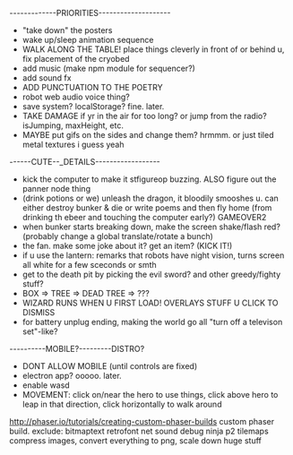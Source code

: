 -------------PRIORITIES--------------------
- "take down" the posters
- wake up/sleep animation sequence
- WALK ALONG THE TABLE! place things cleverly in front of or behind u, fix placement of the cryobed
- add music (make npm module for sequencer?)
- add sound fx
- ADD PUNCTUATION TO THE POETRY
- robot web audio voice thing?
- save system? localStorage? fine. later.
- TAKE DAMAGE if yr in the air for too long? or jump from the radio? isJumping, maxHeight, etc.
- MAYBE put gifs on the sides and change them? hrmmm. or just tiled metal textures i guess yeah

------CUTE--_DETAILS------------------
- kick the computer to make it stfigureop buzzing. ALSO  figure out the panner node thing
- (drink potions or we) unleash the dragon, it bloodily smooshes u. can either destroy bunker & die or write poems and then fly home (from drinking th ebeer and touching the computer early?) GAMEOVER2
- when bunker starts breaking down, make the screen shake/flash red? (probably change a global translate/rotate a bunch)
- the fan. make some joke about it? get an item? (KICK IT!)
- if u use the lantern: remarks that robots have night vision, turns screen all white for a few sceconds or smth
- get to the death pit by picking the evil sword? and other greedy/fighty stuff?
- BOX => TREE => DEAD TREE => ???
- WIZARD RUNS WHEN U FIRST LOAD! OVERLAYS STUFF U CLICK TO DISMISS
- for battery unplug ending, making the world go all "turn off a televison set"-like?


----------MOBILE?---------DISTRO?
- DONT ALLOW MOBILE (until controls are fixed)
- electron app? ooooo. later.
- enable wasd
- MOVEMENT: click on/near the hero to use things, click above hero to leap in that direction, click horizontally to walk around










http://phaser.io/tutorials/creating-custom-phaser-builds
custom phaser build. exclude: 
bitmaptext retrofont net sound debug ninja p2 tilemaps
compress images, convert everything to png, scale down huge stuff